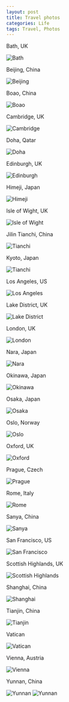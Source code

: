 ```yaml
---
layout: post
title: Travel photos
categories: Life
tags: Travel, Photos
---
```


Bath, UK

![Bath](/photos/bath.jpg)

Beijing, China

![Beijing](/photos/beijing.jpg)

Boao, China

![Boao](/photos/boao.jpg)

Cambridge, UK

![Cambridge](/photos/cambridge.jpg)

Doha, Qatar

![Doha](/photos/doha.jpg)

Edinburgh, UK

![Edinburgh](/photos/edinburgh.jpg)

Himeji, Japan

![Himeji](/photos/himeji.jpg)

Isle of Wight, UK

![Isle of Wight](/photos/isle_of_wight.jpg)

Jilin Tianchi, China

![Tianchi](/photos/jilin.jpg)

Kyoto, Japan

![Tianchi](/photos/kyoto.jpg)

Los Angeles, US

![Los Angeles](/photos/la.jpg)

Lake District, UK

![Lake District](/photos/lake_district.jpg)

London, UK

![London](/photos/london.jpg)

Nara, Japan

![Nara](/photos/nara.jpg)

Okinawa, Japan

![Okinawa](/photos/okinawa.jpg)

Osaka, Japan

![Osaka](/photos/osaka.jpg)

Oslo, Norway

![Oslo](/photos/oslo.jpg)

Oxford, UK

![Oxford](/photos/oxford.jpg)

Prague, Czech

![Prague](/photos/prague.jpg)

Rome, Italy

![Rome](/photos/rome.jpg)

Sanya, China

![Sanya](/photos/sanya.jpg)

San Francisco, US

![San Francisco](/photos/sfo.jpg)

Scottish Highlands, UK

![Scottish Highlands](/photos/scottish_highlands.jpg)

Shanghai, China

![Shanghai](/photos/shanghai.jpg)

Tianjin, China

![Tianjin](/photos/tianjin.jpg)

Vatican

![Vatican](/photos/vatican.jpg)

Vienna, Austria

![Vienna](/photos/vienna.jpg)

Yunnan, China

![Yunnan](/photos/yunnan1.jpg)
![Yunnan](/photos/yunnan2.jpg)
